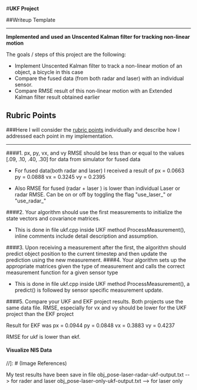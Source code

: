 #**UKF Project** 

##Writeup Template

---

**Implemented and used an Unscented Kalman filter for tracking non-linear motion**

The goals / steps of this project are the following:
* Implement Unscented Kalman filter to track a non-linear motion of an object, a bicycle in this case
* Compare the fused data (from both radar and laser) with an individual sensor.
* Compare RMSE result of this non-linear motion with an Extended Kalman filter result obtained earlier

## Rubric Points
###Here I will consider the [rubric points](https://review.udacity.com/#!/rubrics/783/view) individually and describe how I addressed each point in my implementation.  

---
####1. px, py, vx, and vy RMSE should be less than or equal to the values [.09, .10, .40, .30] for data from simulator for fused data

* For fused data(both radar and laser) I received a result of
    px = 0.0663
    py = 0.0888
    vx = 0.3245
    vy = 0.2395

* Also RMSE for fused (radar + laser ) is lower than individual Laser or radar RMSE.
  Can be on or off by toggling the flag   "use_laser_" or "use_radar_"

####2. Your algorithm should use the first measurements to initialize the state vectors and covariance matrices.

* This is done in file ukf.cpp inside UKF method ProcessMeasurement(), inline comments include detail description and assumption.

####3. Upon receiving a measurement after the first, the algorithm should predict object position to the current timestep and then update the prediction using the new measurement.
####4. Your algorithm sets up the appropriate matrices given the type of measurement and calls the correct measurement function for a given sensor type


* This is done in file ukf.cpp inside UKF method ProcessMeasurement(), a predict() is followed by sensor specific measurement update.

####5. Compare your UKF and EKF project results. Both projects use the same data file. RMSE, especially for vx and vy should be lower for the UKF project than the EKF project

Result for EKF was 
px = 0.0944
py = 0.0848
vx = 0.3883
vy = 0.4237

RMSE for ukf is lower than ekf.

#### Visualize NIS Data

//]: # (Image References)

[image1]: ./visualization/nis_plot_radar.png "NIS plot, data from Radar only"
[image2]: ./visualization/nis_plot_laser.png "NIS plot, data from laser only"
[image3]: ./visualization/yaw_radar_laser_vs_time.png "Yaw plot, from fused data"

My test results have been save in file 
   obj_pose-laser-radar-ukf-output.txt  -->  for rader and laser 
   obj_pose-laser-only-ukf-output.txt   -->  for laser only


